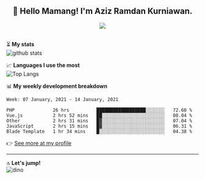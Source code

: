 <h2 align="center">👋 Hello Mamang! I'm Aziz Ramdan Kurniawan.</h2>  
<p align="center">
  <img src="https://komarev.com/ghpvc/?username=azizramdan"> <br><br>
</p>
    
⏳ **My stats**  
![github stats](https://github-readme-stats.vercel.app/api?username=azizramdan&show_icons=true&count_private=true&title_color=000&hide_border=true&hide_title=true)  

📈 **Languages I use the most**  
![Top Langs](https://github-readme-stats.vercel.app/api/top-langs/?username=azizramdan&layout=compact&langs_count=6&hide=tsql&hide_border=true&hide_title=true&exclude_repo=Futsal-Go,Futsal-Go-Admin,Sistem-Informasi-Sensus-Harian-Rawat-Inap)  

📊 **My weekly development breakdown**
<!--START_SECTION:waka-->
```text
Week: 07 January, 2021 - 14 January, 2021

PHP              26 hrs          ██████████████████░░░░░░░   72.60 % 
Vue.js           2 hrs 52 mins   ██░░░░░░░░░░░░░░░░░░░░░░░   08.04 % 
Other            2 hrs 31 mins   █▓░░░░░░░░░░░░░░░░░░░░░░░   07.04 % 
JavaScript       2 hrs 15 mins   █▓░░░░░░░░░░░░░░░░░░░░░░░   06.31 % 
Blade Template   1 hr 34 mins    █░░░░░░░░░░░░░░░░░░░░░░░░   04.38 % 
```
<!--END_SECTION:waka-->
👉 [See more at my profile](https://wakatime.com/@azizramdan)
***
🔝 **Let's jump!**  
![dino](https://raw.githubusercontent.com/azizramdan/azizramdan/master/dino.gif)  
